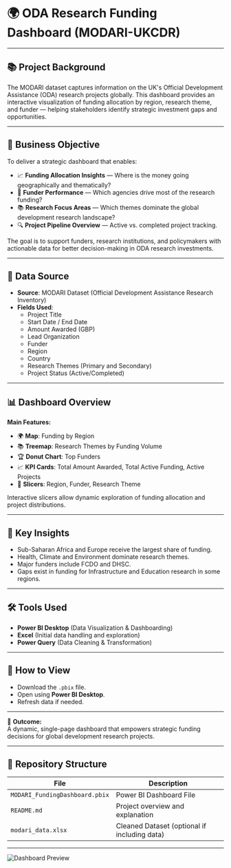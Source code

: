 
# 🌍 ODA Research Funding Dashboard (MODARI-UKCDR)

---

## 📚 Project Background

The MODARI dataset captures information on the UK's Official Development Assistance (ODA) research projects globally. This dashboard provides an interactive visualization of funding allocation by region, research theme, and funder — helping stakeholders identify strategic investment gaps and opportunities.

---

## 🎯 Business Objective

To deliver a strategic dashboard that enables:
- 📈 **Funding Allocation Insights** — Where is the money going geographically and thematically?
- 🧠 **Funder Performance** — Which agencies drive most of the research funding?
- 📚 **Research Focus Areas** — Which themes dominate the global development research landscape?
- 🔍 **Project Pipeline Overview** — Active vs. completed project tracking.

The goal is to support funders, research institutions, and policymakers with actionable data for better decision-making in ODA research investments.

---

## 💾 Data Source

- **Source**: MODARI Dataset (Official Development Assistance Research Inventory)
- **Fields Used**:
  - Project Title
  - Start Date / End Date
  - Amount Awarded (GBP)
  - Lead Organization
  - Funder
  - Region
  - Country
  - Research Themes (Primary and Secondary)
  - Project Status (Active/Completed)

---

## 📊 Dashboard Overview

**Main Features:**
- 🌍 **Map**: Funding by Region
- 📚 **Treemap**: Research Themes by Funding Volume
- 🏆 **Donut Chart**: Top Funders
- 📈 **KPI Cards**: Total Amount Awarded, Total Active Funding, Active Projects
- 🧩 **Slicers**: Region, Funder, Research Theme

Interactive slicers allow dynamic exploration of funding allocation and project distributions.

---

## 🔑 Key Insights

- Sub-Saharan Africa and Europe receive the largest share of funding.
- Health, Climate and Environment dominate research themes.
- Major funders include FCDO and DHSC.
- Gaps exist in funding for Infrastructure and Education research in some regions.

---

## 🛠️ Tools Used

- **Power BI Desktop** (Data Visualization & Dashboarding)
- **Excel** (Initial data handling and exploration)
- **Power Query** (Data Cleaning & Transformation)

---

## 📎 How to View

- Download the `.pbix` file.
- Open using **Power BI Desktop**.
- Refresh data if needed.

---

🎯 **Outcome:**  
A dynamic, single-page dashboard that empowers strategic funding decisions for global development research projects.

---

## 📂 Repository Structure

| File                         | Description                                   |
|------------------------------|-----------------------------------------------|
| `MODARI_FundingDashboard.pbix`| Power BI Dashboard File                       |
| `README.md`                   | Project overview and explanation             |
| `modari_data.xlsx`            | Cleaned Dataset (optional if including data)  |

---

![Dashboard Preview](./A_Power_BI_dashboard_titled_"Funding_Analysis"_for.png)
